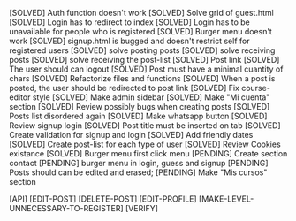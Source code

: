 [SOLVED] Auth function doesn't work
[SOLVED] Solve grid of guest.html
[SOLVED] Login has to redirect to index
[SOLVED] Login has to be unavailable for people who is registered
[SOLVED] Burger menu doesn't work
[SOLVED] signup.html is bugged and doesn't restrict self for registered users
[SOLVED] solve posting posts
[SOLVED] solve receiving posts
[SOLVED] solve receiving the post-list
[SOLVED] Post link
[SOLVED] The user should can logout
[SOLVED] Post must have a minimal cuantity of chars
[SOLVED] Refactorize files and functions
[SOLVED] When a post is posted, the user should be redirected to post link
[SOLVED] Fix course-editor style
[SOLVED] Make admin sidebar
[SOLVED] Make "Mi cuenta" section
[SOLVED] Review possibly bugs when creating posts
[SOLVED] Posts list disordered again
[SOLVED] Make whatsapp button
[SOLVED] Review signup login
[SOLVED] Post title must be inserted on tab
[SOLVED] Create validation for signup and login
[SOLVED] Add friendly dates
[SOLVED] Create post-list for each type of user
[SOLVED] Review Cookies existance
[SOLVED] Burger menu first click menu
[PENDING] Create section contact
[PENDING] burger menu in login, guess and signup
[PENDING] Posts should can be edited and erased;
[PENDING] Make "Mis cursos" section

[API]
[EDIT-POST]
[DELETE-POST]
[EDIT-PROFILE]
[MAKE-LEVEL-UNNECESSARY-TO-REGISTER]
[VERIFY]
